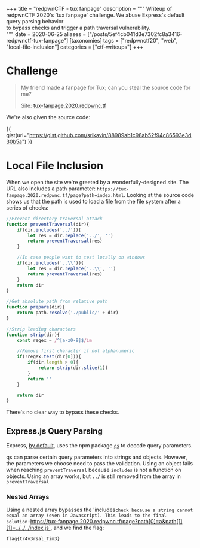 +++
title = "redpwnCTF - tux fanpage"
description = """
Writeup of redpwnCTF 2020's 'tux fanpage' challenge. We abuse Express's default query parsing behavior \
to bypass checks and trigger a path traversal vulnerability. \
"""
date = 2020-06-25
aliases = ["/posts/5ef4cb041d3e7302fc8a3416-redpwnctf-tux-fanpage"]
[taxonomies]
tags = ["redpwnctf20", "web", "local-file-inclusion"]
categories = ["ctf-writeups"]
+++

# Challenge

> My friend made a fanpage for Tux; can you steal the source code for me?
>
> Site: [tux-fanpage.2020.redpwnc.tf](http://tux-fanpage.2020.redpwnc.tf)

We're also given the source code:

<!-- more -->

{{ gist(url="https://gist.github.com/srikavin/88989ab1c98ab52f94c86593e3d30b5a") }}


# Local File Inclusion

When we open the site we're greeted by a wonderfully-designed site. The URL also includes a path parameter: `https://tux-fanpage.2020.redpwnc.tf/page?path=index.html`. Looking at the source code shows us that the path is used to load a file from the file system after a series of checks:

```javascript
//Prevent directory traversal attack
function preventTraversal(dir){
    if(dir.includes('../')){
        let res = dir.replace('../', '')
        return preventTraversal(res)
    }

    //In case people want to test locally on windows
    if(dir.includes('..\\')){
        let res = dir.replace('..\\', '')
        return preventTraversal(res)
    }
    return dir
}

//Get absolute path from relative path
function prepare(dir){
    return path.resolve('./public/' + dir)
}

//Strip leading characters
function strip(dir){
    const regex = /^[a-z0-9]$/im

    //Remove first character if not alphanumeric
    if(!regex.test(dir[0])){
        if(dir.length > 0){
            return strip(dir.slice(1))
        }
        return ''
    }

    return dir
}
```


There's no clear way to bypass these checks. 

## Express.js Query Parsing

Express, [by default](https://expressjs.com/en/api.html#app.settings.table), uses the npm package [`qs`](https://www.npmjs.com/package/qs) to decode query parameters. 

qs can parse certain query parameters into strings and objects. However, the parameters we choose need to pass the validation. Using an object fails when reaching `preventTraversal` because `includes` is not a function on objects. Using an array works, but `../` is still removed from the array in `preventTraversal`

### Nested Arrays

Using a nested array bypasses the 'includes` check because a string cannot equal an array (even in Javascript). This leads to the final solution:
`https://tux-fanpage.2020.redpwnc.tf/page?path[0]=a&path[1][1]=../../../index.js`, and we find the flag:

`flag{tr4v3rsal_Tim3}`
